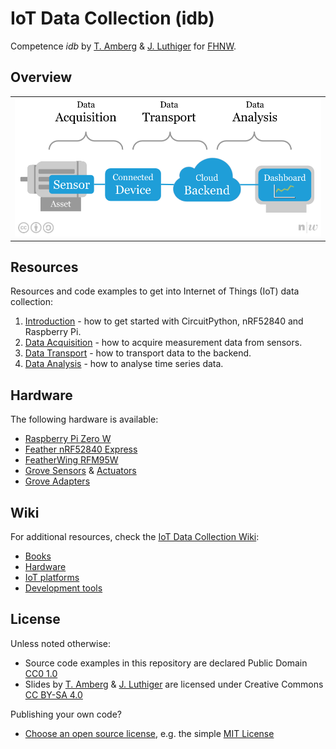 # IoT Data Collection (idb)
Competence *idb* by [T. Amberg](https://twitter.com/tamberg) & [J. Luthiger](https://www.fhnw.ch/en/people/juerg-luthiger) for [FHNW](https://www.fhnw.ch/).

## Overview
<table><tr><td><img width="600" src="introduction/iot-big-picture.png"></td></tr></table>

## Resources
Resources and code examples to get into Internet of Things (IoT) data collection:

1. [Introduction](introduction/README.md) - how to get started with CircuitPython, nRF52840 and Raspberry Pi.
2. [Data Acquisition](data-acquisition/README.md) - how to acquire measurement data from sensors.
3. [Data Transport](data-transport/README.md) - how to transport data to the backend.
4. [Data Analysis](data-analysis/README.md) - how to analyse time series data.

## Hardware
The following hardware is available:

* [Raspberry Pi Zero W](https://github.com/tamberg/fhnw-idb/wiki/Raspberry-Pi-Zero-W)
* [Feather nRF52840 Express](https://github.com/tamberg/fhnw-idb/wiki/Feather-nRF52840-Express)
* [FeatherWing RFM95W](https://github.com/tamberg/fhnw-idb/wiki/FeatherWing-RFM95W)
* [Grove Sensors](https://github.com/tamberg/fhnw-idb/wiki/Grove-Sensors) & [Actuators](https://github.com/tamberg/fhnw-idb/wiki/Grove-Actuators)
* [Grove Adapters](https://github.com/tamberg/fhnw-idb/wiki/Grove-Adapters)

## Wiki
For additional resources, check the [IoT Data Collection Wiki](https://github.com/tamberg/fhnw-idb/wiki):

* [Books](https://github.com/tamberg/fhnw-idb/wiki/IoT-Books)
* [Hardware](https://github.com/tamberg/fhnw-idb/wiki#hardware)
* [IoT platforms](https://github.com/tamberg/fhnw-idb/wiki#iot-platforms)
* [Development tools](https://github.com/tamberg/fhnw-idb/wiki#development-tools)

## License

Unless noted otherwise:

* Source code examples in this repository are declared Public Domain [CC0 1.0](https://creativecommons.org/publicdomain/zero/1.0/)
* Slides by [T. Amberg](https://twitter.com/tamberg) & [J. Luthiger](https://www.fhnw.ch/en/people/juerg-luthiger) are licensed under Creative Commons [CC BY-SA 4.0](https://creativecommons.org/licenses/by-sa/4.0/)

Publishing your own code?

* [Choose an open source license](https://choosealicense.com/), e.g. the simple [MIT License](https://choosealicense.com/licenses/mit/)
